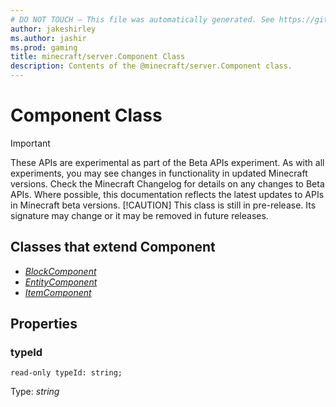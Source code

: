 ```yaml
---
# DO NOT TOUCH — This file was automatically generated. See https://github.com/mojang/minecraftapidocsgenerator to modify descriptions, examples, etc.
author: jakeshirley
ms.author: jashir
ms.prod: gaming
title: minecraft/server.Component Class
description: Contents of the @minecraft/server.Component class.
---
```

# Component Class
>[!IMPORTANT]
>These APIs are experimental as part of the Beta APIs experiment. As with all experiments, you may see changes in functionality in updated Minecraft versions. Check the Minecraft Changelog for details on any changes to Beta APIs. Where possible, this documentation reflects the latest updates to APIs in Minecraft beta versions.
> [!CAUTION]
> This class is still in pre-release.  Its signature may change or it may be removed in future releases.

## Classes that extend Component
- [*BlockComponent*](BlockComponent.md)
- [*EntityComponent*](EntityComponent.md)
- [*ItemComponent*](ItemComponent.md)

## Properties

### **typeId**
`read-only typeId: string;`

Type: *string*
